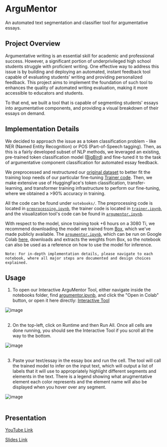 # ArguMentor

An automated text segmentation and classifier tool for argumentative essays.


## Project Overview

Argumentative writing is an essential skill for academic and professional success. However, a significant portion of underprivileged high school students struggle with proficient writing. One effective way to address this issue is by building and deploying an automated, instant feedback tool capable of evaluating students’ writing and providing personalized feedback. This project aims to implement the foundation of such tool to enhances the quality of automated writing evaluation, making it more accessible to educators and students.

To that end, we built a tool that is capable of segmenting students' essays into argumentative components, and providing a visual breakdown of their essays on demand.

## Implementation Details

We decided to approach the issue as a token classification problem - like NER (Named Entity Recognition) or POS (Part-of-Speech tagging). Then, as this is a fairly developed subset of NLP methods, we leveraged an existing, pre-trained token classification model ([BigBird](https://huggingface.co/google/bigbird-roberta-base)) and fine-tuned it to the task of argumentative component classification for automated essay feedback. 

We preprocessed and restructured our [original dataset](https://www.kaggle.com/competitions/feedback-prize-2021/data) to better fit the training loop needs of our particular fine-tuning [Trainer code](./notebooks/trainer.ipynb). Then, we make extensive use of HuggingFace's token classification, transfer-learning, and transformer training infrastructure to perform our fine-tuning, where we obtained a >90% accuracy in training.

All the code can be found under `notebooks/`. The preprocessing code is located in [`preprocessing.ipynb`](./notebooks/preprocessing.ipynb), the trainer code is located in [`trainer.ipynb`](./notebooks/trainer.ipynb), and the visualization tool's code can be found in [`argumentor.ipynb`](./notebooks/argumentor.ipynb).

With respect to the model, since training took +6 hours on a 3080 Ti, we recommend downloading the model we trained from [Box](https://uofi.box.com/s/r0uerujvsq2z25odnmtga5gcdlrs1pd4), which we've made publicly available. The [`argumentor.ipynb`](./notebooks/argumentor.ipynb), which can be run on Google Colab [here](https://colab.research.google.com/drive/1EHaqudzFlCt7zOUDq-Cw-QbBDpbMF4Hw?usp=sharing#scrollTo=N6rB_r7Wu8g0), downloads and extracts the weights from Box, so the notebook can also be used as a reference on how to use the model for inference.

```Note: For in-depth implementation details, please navigate to each notebook, where all major steps are documented and design choices explained.```

## Usage

1. To open our Interactive ArguMentor Tool, either navigate inside the notebooks folder, find [argumentor.ipynb](notebooks/argumentor.ipynb), and click the "Open in Colab" button, or open it here directly: [Interactive Tool](https://colab.research.google.com/drive/1EHaqudzFlCt7zOUDq-Cw-QbBDpbMF4Hw?usp=sharing)

![image](https://github.com/fzassumpcao/ArguMentor/assets/36646488/ef97d280-428c-44c7-8496-001efc5ef27b)
\
&nbsp;

2. On the top-left, click on Runtime and then Run All. Once all cells are done running, you should see the Interactive Tool if you scroll all the way to the bottom.

![image](https://github.com/fzassumpcao/ArguMentor/assets/36646488/542b697f-f754-4aa5-8ab2-4c711d49c7d6)
\
&nbsp;

3. Paste your text/essay in the essay box and run the cell. The tool will call the trained model to infer on the input text, which will output a list of labels that it will use to appropriately highlight different segments and elements in the text. There is a legend showing what arugmentative element each color represents and the element name will also be displayed when you hover over any segment.
   
![image](https://github.com/fzassumpcao/ArguMentor/assets/36646488/7a95319d-d837-4a70-866d-45360858f576)
\
&nbsp;

## Presentation

[YouTube Link](https://youtu.be/a7W2KMcyKBk)

[Slides Link](https://docs.google.com/presentation/d/1zOMqR2grHXHj_SGosKBUKWW62ps-3E26CLlUTzd1Mcc/edit?usp=sharing)
